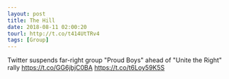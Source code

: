 ```yaml
---
layout: post
title: The Hill
date: 2018-08-11 02:00:20
tourl: http://t.co/t414UtTRv4
tags: [Group]
---
```

Twitter suspends far-right group "Proud Boys" ahead of "Unite the Right" rally https://t.co/GG6jbjC0BA https://t.co/t6Loy59K5S